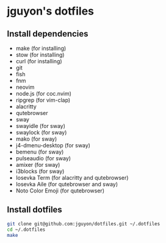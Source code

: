# jguyon's dotfiles

## Install dependencies

- make (for installing)
- stow (for installing)
- curl (for installing)
- git
- fish
- fnm
- neovim
- node.js (for coc.nvim)
- ripgrep (for vim-clap)
- alacritty
- qutebrowser
- sway
- swayidle (for sway)
- swaylock (for sway)
- mako (for sway)
- j4-dmenu-desktop (for sway)
- bemenu (for sway)
- pulseaudio (for sway)
- amixer (for sway)
- i3blocks (for sway)
- Iosevka Term (for alacritty and qutebrowser)
- Iosevka Aile (for qutebrowser and sway)
- Noto Color Emoji (for qutebrowser)

## Install dotfiles

```sh
git clone git@github.com:jguyon/dotfiles.git ~/.dotfiles
cd ~/.dotfiles
make
```
